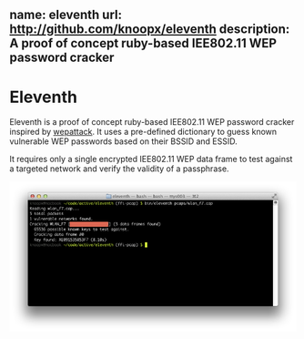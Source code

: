 name: eleventh
url: http://github.com/knoopx/eleventh
description: A proof of concept ruby-based IEE802.11 WEP password cracker
----

# Eleventh

Eleventh is a proof of concept ruby-based IEE802.11 WEP password cracker inspired by [wepattack](http://wepattack.sourceforge.net/).
It uses a pre-defined dictionary to guess known vulnerable WEP passwords based on their BSSID and ESSID.

It requires only a single encrypted IEE802.11 WEP data frame to test against a targeted network and verify the validity of a passphrase.

![Eleventh: A proof of concept ruby-based IEE802.11 WEP password cracker](/images/eleventh.png)